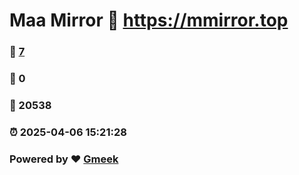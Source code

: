 # Maa Mirror :link: https://mmirror.top 
### :page_facing_up: [7](https://mmirror.top/tag.html) 
### :speech_balloon: 0 
### :hibiscus: 20538 
### :alarm_clock: 2025-04-06 15:21:28 
### Powered by :heart: [Gmeek](https://github.com/Meekdai/Gmeek)
